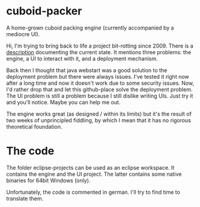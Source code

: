 # cuboid-packer
A home-grown cuboid packing engine (currently accompanied by a mediocre UI).

Hi, I'm trying to bring back to life a project bit-rotting since 2009. There is a [description](http://www.d12k.org/cubes/ "Yes, a description.") documenting the current state. It mentions three problems: the engine, a UI to interact with it, and a deployment mechanism.

Back then I thought that java webstart was a good solution to the deployment problem but there were always issues. I've tested it right now after a long time and now it doesn't work due to some security issues. Now, I'd rather drop that and let this github-place solve the deployment problem. The UI problem is still a problem because I still dislike writing UIs. Just try it and you'll notice. Maybe you can help me out.

The engine works great (as designed / within its limits) but it's the result of two weeks of unprincipled fiddling, by which I mean that it has no rigorous theoretical foundation.

# The code

The folder eclipse-projects can be used as an eclipse workspace. It contains the engine and the UI project. The latter contains some native binaries for 64bit Windows (only).

Unfortunately, the code is commented in german. I'll try to find time to translate them.